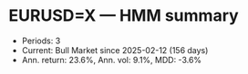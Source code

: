# EURUSD=X — HMM summary

- Periods: 3
- Current: Bull Market since 2025-02-12 (156 days)
- Ann. return: 23.6%, Ann. vol: 9.1%, MDD: -3.6%
